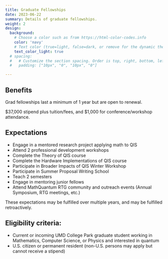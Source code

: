 ```yaml
---
title: Graduate Fellowships
date: 2023-06-22
summary: Details of graduate fellowships.
weight: 2
design:
  background:
    # Choose a color such as from https://html-color-codes.info
    color: 'navy'
    # Text color (true=light, false=dark, or remove for the dynamic theme color). 
    text_color_light: true
  # spacing:
  #   # Customize the section spacing. Order is top, right, bottom, left.
  #   padding: ["10px", "0", "10px", "0"]

---
```

## Benefits

Grad fellowships last a minimum of 1 year but are open to renewal.

$37,000 stipend plus tuition/fees, and $1,000 for conference/workshop attendance.

## Expectations
- Engage in a mentored research project applying math to QIS
- Attend 2 professional development workshops
- Complete the Theory of QIS course
- Complete the Hardware Implementations of QIS course
- Participate in Broader Impacts of QIS Winter Workshop
- Participate in Summer Proposal Writing School
- Teach 2 semesters
- Engage in mentoring junior fellows
- Attend MathQuantum RTG community and outreach events (Annual Symposium, RTG meetings, etc.)

These expectations may be fulfilled over multiple years, and may be fulfilled retroactively.

## Eligibility criteria:
- Current or incoming UMD College Park graduate student working in Mathematics, Computer Science, or Physics and interested in quantum
- U.S. citizen or permanent resident (non-U.S. persons may apply but cannot receive a stipend)